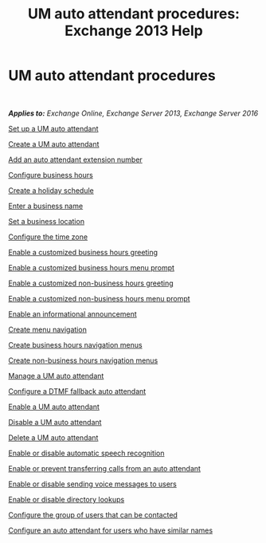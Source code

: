 ﻿---
title: 'UM auto attendant procedures: Exchange 2013 Help'
TOCTitle: UM auto attendant procedures
ms:assetid: 9e59d68f-e11a-49b0-ac6b-88061761fd45
ms:mtpsurl: https://technet.microsoft.com/en-us/library/JJ822155(v=EXCHG.150)
ms:contentKeyID: 49980469
ms.date: 12/10/2017
mtps_version: v=EXCHG.150
---

# UM auto attendant procedures

 

_**Applies to:** Exchange Online, Exchange Server 2013, Exchange Server 2016_


[Set up a UM auto attendant](set-up-a-um-auto-attendant-exchange-2013-help.md)

[Create a UM auto attendant](https://docs.microsoft.com/en-us/exchange/voice-mail-unified-messaging/automatically-answer-and-route-calls/create-a-um-auto-attendant)

[Add an auto attendant extension number](add-an-auto-attendant-extension-number-exchange-2013-help.md)

[Configure business hours](https://docs.microsoft.com/en-us/exchange/voice-mail-unified-messaging/automatically-answer-and-route-calls/configure-business-hours)

[Create a holiday schedule](https://docs.microsoft.com/en-us/exchange/voice-mail-unified-messaging/automatically-answer-and-route-calls/create-a-holiday-schedule)

[Enter a business name](enter-a-business-name-exchange-2013-help.md)

[Set a business location](https://docs.microsoft.com/en-us/exchange/voice-mail-unified-messaging/automatically-answer-and-route-calls/set-a-business-location)

[Configure the time zone](https://docs.microsoft.com/en-us/exchange/voice-mail-unified-messaging/automatically-answer-and-route-calls/configure-the-time-zone)

[Enable a customized business hours greeting](enable-a-customized-business-hours-greeting-exchange-2013-help.md)

[Enable a customized business hours menu prompt](https://docs.microsoft.com/en-us/exchange/voice-mail-unified-messaging/automatically-answer-and-route-calls/enable-a-customized-business-hours-menu-prompt)

[Enable a customized non-business hours greeting](https://docs.microsoft.com/en-us/exchange/voice-mail-unified-messaging/automatically-answer-and-route-calls/enable-a-customized-non-business-hours-greeting)

[Enable a customized non-business hours menu prompt](enable-a-customized-non-business-hours-menu-prompt-exchange-2013-help.md)

[Enable an informational announcement](enable-an-informational-announcement-exchange-2013-help.md)

[Create menu navigation](https://docs.microsoft.com/en-us/exchange/voice-mail-unified-messaging/automatically-answer-and-route-calls/create-menu-navigation)

[Create business hours navigation menus](https://docs.microsoft.com/en-us/exchange/voice-mail-unified-messaging/automatically-answer-and-route-calls/create-business-hours-navigation-menus)

[Create non-business hours navigation menus](https://docs.microsoft.com/en-us/exchange/voice-mail-unified-messaging/automatically-answer-and-route-calls/create-non-business-hours-navigation-menus)

[Manage a UM auto attendant](manage-a-um-auto-attendant-exchange-2013-help.md)

[Configure a DTMF fallback auto attendant](https://docs.microsoft.com/en-us/exchange/voice-mail-unified-messaging/automatically-answer-and-route-calls/configure-dtmf-fallback-auto-attendant)

[Enable a UM auto attendant](https://docs.microsoft.com/en-us/exchange/voice-mail-unified-messaging/automatically-answer-and-route-calls/enable-um-auto-attendant)

[Disable a UM auto attendant](https://docs.microsoft.com/en-us/exchange/voice-mail-unified-messaging/automatically-answer-and-route-calls/disable-um-auto-attendant)

[Delete a UM auto attendant](https://docs.microsoft.com/en-us/exchange/voice-mail-unified-messaging/automatically-answer-and-route-calls/delete-um-auto-attendant)

[Enable or disable automatic speech recognition](enable-or-disable-automatic-speech-recognition-exchange-2013-help.md)

[Enable or prevent transferring calls from an auto attendant](enable-or-prevent-transferring-calls-from-an-auto-attendant-exchange-2013-help.md)

[Enable or disable sending voice messages to users](https://docs.microsoft.com/en-us/exchange/voice-mail-unified-messaging/automatically-answer-and-route-calls/enable-or-disable-sending-voice-messages)

[Enable or disable directory lookups](enable-or-disable-directory-lookups-exchange-2013-help.md)

[Configure the group of users that can be contacted](https://docs.microsoft.com/en-us/exchange/voice-mail-unified-messaging/automatically-answer-and-route-calls/configure-users-that-can-be-contacted)

[Configure an auto attendant for users who have similar names](configure-an-auto-attendant-for-users-who-have-similar-names-exchange-2013-help.md)

